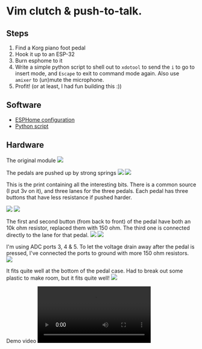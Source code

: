 # Vim clutch & push-to-talk.

## Steps
1. Find a Korg piano foot pedal
2. Hook it up to an ESP-32
3. Burn esphome to it
4. Write a simple python script to shell out to `xdotool` to send the `i` to go to insert mode, and `Escape` to exit to command mode again. Also use `amixer` to (un)mute the microphone.
5. Profit! (or at least, I had fun building this :))

## Software
- [ESPHome configuration](kludges.yaml)
- [Python script](kludges.py)


## Hardware

The original module
![](hw-pics/20210313_204116.jpg)

The pedals are pushed up by strong springs
![](hw-pics/20210314_193318.jpg)
![](hw-pics/20210314_194012.jpg)

This is the print containing all the interesting bits.
There is a common source (I put 3v on it), and three lanes for the three pedals.
Each pedal has three buttons that have less resistance if pushed harder.

![](hw-pics/20210314_194553.jpg)
![](hw-pics/20210314_194609.jpg)

The first and second button (from back to front) of the pedal have both an 10k ohm resistor, replaced them with 150 ohm.
The third one is connected directly to the lane for that pedal.
![](hw-pics/20210314_194751.jpg)
![](hw-pics/20210317_195439.jpg)

I'm using ADC ports 3, 4 & 5.
To let the voltage drain away after the pedal is pressed, I've connected the ports to ground with more 150 ohm resistors.
![](hw-pics/20210317_195508.jpg)

It fits quite well at the bottom of the pedal case. Had to break out some plastic to make room, but it fits quite well!
![](hw-pics/20210317_201044.jpg)

Demo video
![](hw-pics/20210317_203102.mp4)
